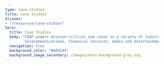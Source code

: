 ```yaml
---
type: case-studies
title: Case Studies
aliases:
- "/resources/case-studies"
hero:
  title: Case Studies
  body: "CDAP powers mission-critical use cases in a variety of industries such as healthcare, 
         telecommunications, financial services, media and entertainment, retail, etc."
  navigation: true
  background_color: "#404244"
  background_image_secondary: /images/hero-background-grey.svg
---
```


